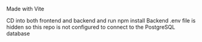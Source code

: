 Made with Vite

CD into both frontend and backend and run npm install
Backend .env file is hidden so this repo is not configured to connect to the PostgreSQL database

